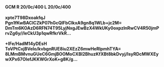 #### GCM R 20/0c/400 L 20/0c/400
**xpte7T98DxoakfqJ**<br/>**Pgn1fKwBACICZkP07hGcQlFbClkxA9gn8q1WLb+jc2M=**<br/>**DmTm6KOAzD6RFN74T95LyjNxgJEwBzX4WkUKy0oxpzInRwCV4R50jmPrvZg6y//leCkU3p1qwRfkrVkR...**<br/><br/>
**+IFe/HadM14yDEsH**<br/>**ToVPtCxjBVeIo/kvbgnRUE8iu2XEzZ6mwHeRIpmhTYA=**<br/>**8LMmBMvnuGUeC6GmjBOOMoCXBl2BhuzKfXBt8bkDvyj/lsyRDcMWXEywXPx67OIefJKKWGrXoK+g8K/g...**